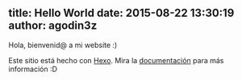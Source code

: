 title: Hello World
date: 2015-08-22 13:30:19
author: agodin3z
---

Hola, bienvenid@ a mi website :)

Este sitio está hecho con [Hexo](http://hexo.io/). Mira la [documentación](http://hexo.io/docs/) para más información :D
